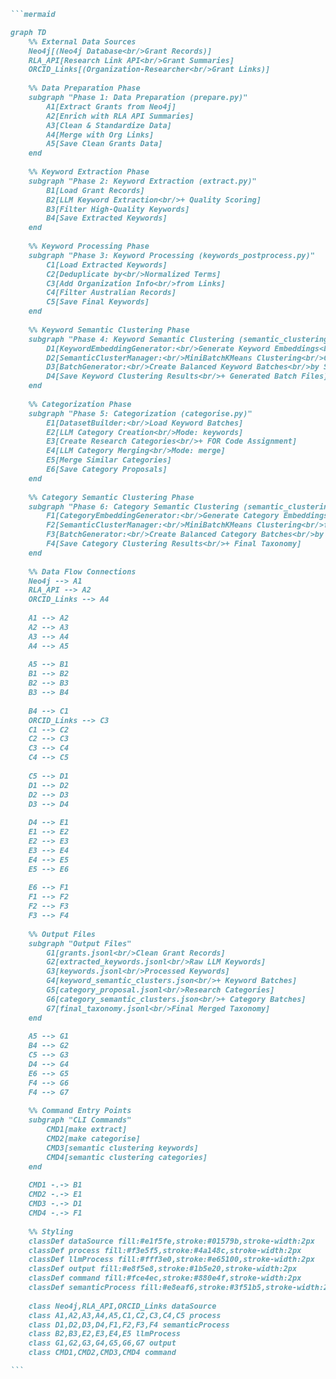 ````markdown
```mermaid

graph TD
    %% External Data Sources
    Neo4j[(Neo4j Database<br/>Grant Records)]
    RLA_API[Research Link API<br/>Grant Summaries]
    ORCID_Links[(Organization-Researcher<br/>Grant Links)]
    
    %% Data Preparation Phase
    subgraph "Phase 1: Data Preparation (prepare.py)"
        A1[Extract Grants from Neo4j]
        A2[Enrich with RLA API Summaries]
        A3[Clean & Standardize Data]
        A4[Merge with Org Links]
        A5[Save Clean Grants Data]
    end
    
    %% Keyword Extraction Phase
    subgraph "Phase 2: Keyword Extraction (extract.py)"
        B1[Load Grant Records]
        B2[LLM Keyword Extraction<br/>+ Quality Scoring]
        B3[Filter High-Quality Keywords]
        B4[Save Extracted Keywords]
    end
    
    %% Keyword Processing Phase
    subgraph "Phase 3: Keyword Processing (keywords_postprocess.py)"
        C1[Load Extracted Keywords]
        C2[Deduplicate by<br/>Normalized Terms]
        C3[Add Organization Info<br/>from Links]
        C4[Filter Australian Records]
        C5[Save Final Keywords]
    end
    
    %% Keyword Semantic Clustering Phase
    subgraph "Phase 4: Keyword Semantic Clustering (semantic_clustering.py)"
        D1[KeywordEmbeddingGenerator:<br/>Generate Keyword Embeddings<br/>using SentenceTransformer]
        D2[SemanticClusterManager:<br/>MiniBatchKMeans Clustering<br/>Calculate Optimal Cluster Count]
        D3[BatchGenerator:<br/>Create Balanced Keyword Batches<br/>by Semantic Similarity]
        D4[Save Keyword Clustering Results<br/>+ Generated Batch Files]
    end
    
    %% Categorization Phase
    subgraph "Phase 5: Categorization (categorise.py)"
        E1[DatasetBuilder:<br/>Load Keyword Batches]
        E2[LLM Category Creation<br/>Mode: keywords]
        E3[Create Research Categories<br/>+ FOR Code Assignment]
        E4[LLM Category Merging<br/>Mode: merge]
        E5[Merge Similar Categories]
        E6[Save Category Proposals]
    end
    
    %% Category Semantic Clustering Phase
    subgraph "Phase 6: Category Semantic Clustering (semantic_clustering.py)"
        F1[CategoryEmbeddingGenerator:<br/>Generate Category Embeddings<br/>using SentenceTransformer]
        F2[SemanticClusterManager:<br/>MiniBatchKMeans Clustering<br/>for Category Proposals]
        F3[BatchGenerator:<br/>Create Balanced Category Batches<br/>by Semantic Similarity]
        F4[Save Category Clustering Results<br/>+ Final Taxonomy]
    end
    
    %% Data Flow Connections
    Neo4j --> A1
    RLA_API --> A2
    ORCID_Links --> A4
    
    A1 --> A2
    A2 --> A3
    A3 --> A4
    A4 --> A5
    
    A5 --> B1
    B1 --> B2
    B2 --> B3
    B3 --> B4
    
    B4 --> C1
    ORCID_Links --> C3
    C1 --> C2
    C2 --> C3
    C3 --> C4
    C4 --> C5
    
    C5 --> D1
    D1 --> D2
    D2 --> D3
    D3 --> D4
    
    D4 --> E1
    E1 --> E2
    E2 --> E3
    E3 --> E4
    E4 --> E5
    E5 --> E6
    
    E6 --> F1
    F1 --> F2
    F2 --> F3
    F3 --> F4
    
    %% Output Files
    subgraph "Output Files"
        G1[grants.jsonl<br/>Clean Grant Records]
        G2[extracted_keywords.jsonl<br/>Raw LLM Keywords]
        G3[keywords.jsonl<br/>Processed Keywords]
        G4[keyword_semantic_clusters.json<br/>+ Keyword Batches]
        G5[category_proposal.jsonl<br/>Research Categories]
        G6[category_semantic_clusters.json<br/>+ Category Batches]
        G7[final_taxonomy.jsonl<br/>Final Merged Taxonomy]
    end
    
    A5 --> G1
    B4 --> G2
    C5 --> G3
    D4 --> G4
    E6 --> G5
    F4 --> G6
    F4 --> G7
    
    %% Command Entry Points
    subgraph "CLI Commands"
        CMD1[make extract]
        CMD2[make categorise]
        CMD3[semantic clustering keywords]
        CMD4[semantic clustering categories]
    end
    
    CMD1 -.-> B1
    CMD2 -.-> E1
    CMD3 -.-> D1
    CMD4 -.-> F1
    
    %% Styling
    classDef dataSource fill:#e1f5fe,stroke:#01579b,stroke-width:2px
    classDef process fill:#f3e5f5,stroke:#4a148c,stroke-width:2px
    classDef llmProcess fill:#fff3e0,stroke:#e65100,stroke-width:2px
    classDef output fill:#e8f5e8,stroke:#1b5e20,stroke-width:2px
    classDef command fill:#fce4ec,stroke:#880e4f,stroke-width:2px
    classDef semanticProcess fill:#e8eaf6,stroke:#3f51b5,stroke-width:2px
    
    class Neo4j,RLA_API,ORCID_Links dataSource
    class A1,A2,A3,A4,A5,C1,C2,C3,C4,C5 process
    class D1,D2,D3,D4,F1,F2,F3,F4 semanticProcess
    class B2,B3,E2,E3,E4,E5 llmProcess
    class G1,G2,G3,G4,G5,G6,G7 output
    class CMD1,CMD2,CMD3,CMD4 command

```
````